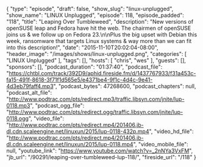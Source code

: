 {
  "type": "episode",
  "draft": false,
  "show_slug": "linux-unplugged",
  "show_name": "LINUX Unplugged",
  "episode": 118,
  "episode_padded": "118",
  "title": "Leaping Over Tumbleweed",
  "description": "New versions of openSUSE leap and Fedora have hit the web. The chairmen of openSUSE joins us & we follow up on Fedora 23.\n\nPlus the big upset with Debian this week, ransomware that targets Linux systems & way more than we can fit into this description!",
  "date": "2015-11-10T20:02:04-08:00",
  "header_image": "/images/shows/linux-unplugged.png",
  "categories": [
    "LINUX Unplugged"
  ],
  "tags": [],
  "hosts": [
    "chris",
    "wes"
  ],
  "guests": [],
  "sponsors": [],
  "podcast_duration": "01:37:40",
  "podcast_file": "https://chtbl.com/track/392D9/aphid.fireside.fm/d/1437767933/f31a453c-fa15-491f-8618-3f71f1d565e5/e4371be4-9f1c-4d4c-9e41-4d3eb79faff4.mp3",
  "podcast_bytes": 47268600,
  "podcast_chapters": null,
  "podcast_alt_file": "http://www.podtrac.com/pts/redirect.mp3/traffic.libsyn.com/jnite/lup-0118.mp3",
  "podcast_ogg_file": "http://www.podtrac.com/pts/redirect.ogg/traffic.libsyn.com/jnite/lup-0118.ogg",
  "video_file": "http://www.podtrac.com/pts/redirect.mp4/201406.jb-dl.cdn.scaleengine.net/linuxun/2015/lup-0118-432p.mp4",
  "video_hd_file": "http://www.podtrac.com/pts/redirect.mp4/201406.jb-dl.cdn.scaleengine.net/linuxun/2015/lup-0118.mp4",
  "video_mobile_file": null,
  "youtube_link": "https://www.youtube.com/watch?v=_2nNYa3VxFM",
  "jb_url": "/90291/leaping-over-tumbleweed-lup-118/",
  "fireside_url": "/118"
}

